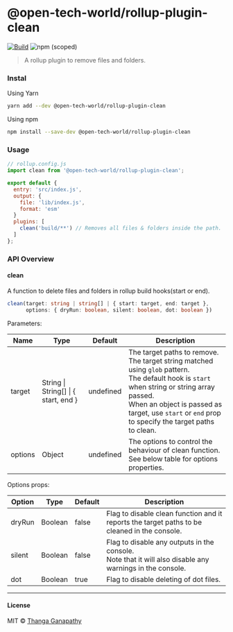 # @open-tech-world/rollup-plugin-clean

[![Build](https://github.com/open-tech-world/rollup-plugin-clean/actions/workflows/build.yml/badge.svg)](https://github.com/open-tech-world/rollup-plugin-clean/actions/workflows/build.yml) ![npm (scoped)](https://img.shields.io/npm/v/@open-tech-world/rollup-plugin-clean?color=blue)

> A rollup plugin to remove files and folders.

### Instal

Using Yarn

```sh
yarn add --dev @open-tech-world/rollup-plugin-clean
```

Using npm

```sh
npm install --save-dev @open-tech-world/rollup-plugin-clean
```

### Usage

```js
// rollup.config.js
import clean from '@open-tech-world/rollup-plugin-clean';

export default {
  entry: 'src/index.js',
  output: {
    file: 'lib/index.js',
    format: 'esm'
  }
  plugins: [
    clean('build/**') // Removes all files & folders inside the path.
  ]
};
```

### API Overview

#### **clean**

A function to delete files and folders in rollup build hooks(start or end).

```ts
clean(target: string | string[] | { start: target, end: target }, 
      options: { dryRun: boolean, silent: boolean, dot: boolean })
```

Parameters:

| Name   | Type                                 | Default   | Description                                                                                                                                                                                                                                                      |
| ------ | ------------------------------------ | --------- | ---------------------------------------------------------------------------------------------------------------------------------------------------------------------------------------------------------------------------------------------------------------- |
| target | String \| String[] \| { start, end } | undefined | The target paths to remove. <br> The target string matched using `glob` pattern.<br>The default hook is `start` when string or string array passed. <br> When an object is passed as target, use `start` or `end` prop to specify the target paths to clean. |
| options | Object | undefined | The options to control the behaviour of clean function.<br>See below table for options properties.|

Options props: 

| Option | Type | Default | Description |
| ------ | ---- | ------- | ----------- |
| dryRun | Boolean | false | Flag to disable clean function and it reports the target paths to be cleaned in the console.| 
| silent | Boolean | false | Flag to disable any outputs in the console.<br>Note that it will also disable any warnings in the console.|
| dot | Boolean | true | Flag to disable deleting of dot files. 

---

#### License

MIT © [Thanga Ganapathy](https://github.com/ganapathy888)
